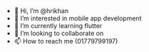 - 👋 Hi, I’m @hrikhan
- 👀 I’m interested in mobile app development
- 🌱 I’m currently learning flutter
- 💞️ I’m looking to collaborate on 
- 📫 How to reach me (01779799197)


<!---
hrikhan/hrikhan is a ✨ special ✨ repository because its `README.md` (this file) appears on your GitHub profile.
You can click the Preview link to take a look at your changes.
--->
